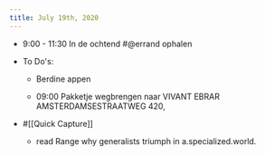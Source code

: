 ```yaml
---
title: July 19th, 2020
---
```


- 9:00 - 11:30 In de ochtend #@errand ophalen

- To Do's:
	 - Berdine appen

	 - 09:00 Pakketje wegbrengen naar  VIVANT EBRAR AMSTERDAMSESTRAATWEG 420,

- #[[Quick Capture]]
	 - read Range why generalists triumph in a.specialized.world. 

